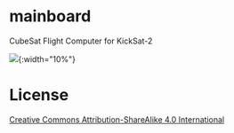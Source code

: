 # mainboard

CubeSat Flight Computer for KickSat-2

![](https://github.com/kicksat/mainboard/blob/master/cam/KMB-21.png){:width="10%"}



# License

[Creative Commons Attribution-ShareAlike 4.0 International](https://creativecommons.org/licenses/by-sa/4.0/)
